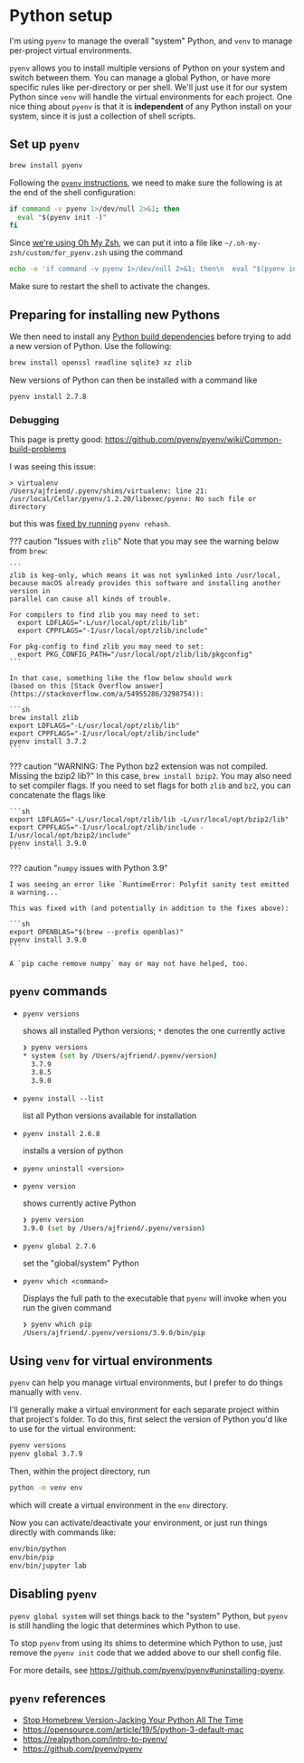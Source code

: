 # Python setup

I'm using `pyenv` to manage the overall "system" Python, and `venv` to manage
per-project virtual environments.

`pyenv` allows you to install multiple versions of Python on your system
and switch between them. You can manage a global Python, or have more
specific rules like per-directory or per shell. We'll just use
it for our system Python since `venv` will handle the virtual environments
for each project.
One nice thing about `pyenv` is that it is **independent** of any Python
install on your system, since it is just a collection of shell scripts.

## Set up `pyenv`

```sh
brew install pyenv
```

Following the [`pyenv` instructions](https://github.com/pyenv/pyenv), we need
to make sure the following is at the end of the shell configuration:

```sh
if command -v pyenv 1>/dev/null 2>&1; then
  eval "$(pyenv init -)"
fi
```

Since [we're using Oh My Zsh](../shell), we can put it into a file like
`~/.oh-my-zsh/custom/for_pyenv.zsh` using the command

```sh
echo -e 'if command -v pyenv 1>/dev/null 2>&1; then\n  eval "$(pyenv init -)"\nfi' >> ~/.oh-my-zsh/custom/for_pyenv.zsh
```

Make sure to restart the shell to activate the changes.

## Preparing for installing new Pythons

We then need to install any [Python build dependencies](https://github.com/pyenv/pyenv/wiki#suggested-build-environment)
before trying to add a new version of Python. Use the following:

```sh
brew install openssl readline sqlite3 xz zlib
```

New versions of Python can then be installed with a command like

```sh
pyenv install 2.7.8
```

### Debugging

This page is pretty good: https://github.com/pyenv/pyenv/wiki/Common-build-problems

I was seeing this issue:

```
> virtualenv
/Users/ajfriend/.pyenv/shims/virtualenv: line 21: /usr/local/Cellar/pyenv/1.2.20/libexec/pyenv: No such file or directory
```

but this was [fixed by running](https://github.com/Homebrew/brew/issues/1457) `pyenv rehash`.

??? caution "Issues with `zlib`"
    Note that you may see the warning below from `brew`:

    ```
    zlib is keg-only, which means it was not symlinked into /usr/local,
    because macOS already provides this software and installing another version in
    parallel can cause all kinds of trouble.

    For compilers to find zlib you may need to set:
      export LDFLAGS="-L/usr/local/opt/zlib/lib"
      export CPPFLAGS="-I/usr/local/opt/zlib/include"

    For pkg-config to find zlib you may need to set:
      export PKG_CONFIG_PATH="/usr/local/opt/zlib/lib/pkgconfig"
    ```

    In that case, something like the flow below should work
    (based on this [Stack Overflow answer](https://stackoverflow.com/a/54955286/3298754)):

    ```sh
    brew install zlib
    export LDFLAGS="-L/usr/local/opt/zlib/lib"
    export CPPFLAGS="-I/usr/local/opt/zlib/include"
    pyenv install 3.7.2
    ```


??? caution "WARNING: The Python bz2 extension was not compiled. Missing the bzip2 lib?"
    In this case, `brew install bzip2`. You may also need to set compiler
    flags. If you need to set flags for both `zlib` and `bz2`, you can
    concatenate the flags like

    ```sh
    export LDFLAGS="-L/usr/local/opt/zlib/lib -L/usr/local/opt/bzip2/lib"
    export CPPFLAGS="-I/usr/local/opt/zlib/include -I/usr/local/opt/bzip2/include"
    pyenv install 3.9.0
    ```

??? caution "`numpy` issues with Python 3.9"

    I was seeing an error like `RuntimeError: Polyfit sanity test emitted a warning...`

    This was fixed with (and potentially in addition to the fixes above):

    ```sh
    export OPENBLAS="$(brew --prefix openblas)"
    pyenv install 3.9.0
    ```

    A `pip cache remove numpy` may or may not have helped, too.


## `pyenv` commands

- `pyenv versions`

    shows all installed Python versions; `*` denotes the one currently active

    ```sh
    ❯ pyenv versions
    * system (set by /Users/ajfriend/.pyenv/version)
      3.7.9
      3.8.5
      3.9.0
    ```

- `pyenv install --list`

    list all Python versions available for installation

- `pyenv install 2.6.8`

    installs a version of python

- `pyenv uninstall <version>`
- `pyenv version`
    
    shows currently active Python

    ```sh
    ❯ pyenv version
    3.9.0 (set by /Users/ajfriend/.pyenv/version)
    ```

- `pyenv global 2.7.6`

    set the "global/system" Python

- `pyenv which <command>`
    
    Displays the full path to the executable that `pyenv` will invoke when you
    run the given command

    ```sh
    ❯ pyenv which pip
    /Users/ajfriend/.pyenv/versions/3.9.0/bin/pip
    ```

## Using `venv` for virtual environments

`pyenv` can help you manage virtual environments, but I prefer to do things
manually with `venv`.

I'll generally make a virtual environment for each separate project within
that project's folder. To do this, first select the version of Python
you'd like to use for the virtual environment:

```sh
pyenv versions
pyenv global 3.7.9
```

Then, within the project directory, run

```sh
python -m venv env
```

which will create a virtual environment in the `env` directory.

Now you can activate/deactivate your environment, or just run things directly
with commands like:

```sh
env/bin/python
env/bin/pip
env/bin/jupyter lab
```


## Disabling `pyenv`

`pyenv global system` will set things back to the "system" Python,
but `pyenv` is still handling the logic that determines which Python to use.

To stop `pyenv` from using its shims to determine which Python to use,
just remove the `pyenv init` code that we added above to our shell config file.

For more details, see https://github.com/pyenv/pyenv#uninstalling-pyenv.

## `pyenv` references

- [Stop Homebrew Version-Jacking Your Python All The Time](https://matt.sh/unify-python)
- https://opensource.com/article/19/5/python-3-default-mac
- https://realpython.com/intro-to-pyenv/
- https://github.com/pyenv/pyenv
